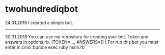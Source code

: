 # twohundrediqbot
24.01.2018 
I created a simple bot.
____
30.01.2018
You can use my repository for creating your bot.
Token and answers in options.rb. (TOKEN=..., ANSWERS=[] )
For run this bot you must enter in cmd 'bundle exec ruby main.rb'

